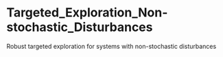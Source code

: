 # Targeted_Exploration_Non-stochastic_Disturbances
Robust targeted exploration for systems with non-stochastic disturbances
